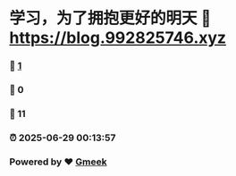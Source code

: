 # 学习，为了拥抱更好的明天 :link: https://blog.992825746.xyz 
### :page_facing_up: [1](https://blog.992825746.xyz/tag.html) 
### :speech_balloon: 0 
### :hibiscus: 11 
### :alarm_clock: 2025-06-29 00:13:57 
### Powered by :heart: [Gmeek](https://github.com/Meekdai/Gmeek)
